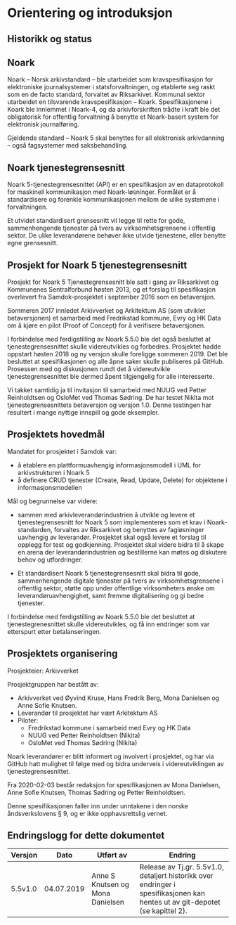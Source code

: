 # Orientering og introduksjon

## Historikk og status

## Noark

Noark – Norsk arkivstandard – ble utarbeidet som kravspesifikasjon for
elektroniske journalsystemer i statsforvaltningen, og etablerte seg
raskt som en de facto standard, forvaltet av Riksarkivet. Kommunal
sektor utarbeidet en tilsvarende kravspesifikasjon – Koark.
Spesifikasjonene i Koark ble innlemmet i Noark-4, og da arkivforskriften
trådte i kraft ble det obligatorisk for offentlig forvaltning å benytte
et Noark-basert system for elektronisk journalføring.

Gjeldende standard – Noark 5 skal benyttes for all elektronisk
arkivdanning – også fagsystemer med saksbehandling.

## Noark tjenestegrensesnitt

Noark 5-tjenestegrensesnittet (API) er en spesifikasjon av en dataprotokoll for 
maskinell kommunikasjon med Noark-løsninger. Formålet er å standardisere og 
forenkle kommunikasjonen mellom de ulike systemene i forvaltningen. 

Et utvidet standardisert grensesnitt vil legge til rette for gode,
sammenhengende tjenester på tvers av virksomhetsgrensene i offentlig sektor. 
De ulike leverandørene behøver ikke utvide tjenestene, eller benytte egne grensesnitt.

## Prosjekt for Noark 5 tjenestegrensesnitt 

Prosjekt for Noark 5 Tjenestegrensesnitt ble satt i gang av Riksarkivet 
og Kommunenes Sentralforbund høsten 2013, og et forslag til spesifikasjon 
overlevert fra Samdok-prosjektet i september 2016 som en betaversjon.

Sommeren 2017 innledet Arkivverket og Arkitektum AS (som utviklet betaversjonen) 
et samarbeid med Fredrikstad kommune, Evry og HK Data om å kjøre en pilot (Proof 
of Concept) for å verifisere betaversjonen. 

I forbindelse med ferdigstilling av Noark 5.5.0 ble det også besluttet at 
tjenestegrensesnittet skulle videreutvikles og forbedres. Prosjektet hadde oppstart 
høsten 2018 og ny versjon skulle foreligge sommeren 2019. Det ble besluttet at 
spesifikasjonen og alle åpne saker skulle publiseres på GitHub. Prosessen med og 
diskusjonen rundt det å videreutvikle tjenestegrensesnittet ble dermed åpent 
tilgjengelig for alle interesserte.

Vi takket samtidig ja til invitasjon til samarbeid med NUUG ved Petter Reinholdtsen 
og OsloMet ved Thomas Sødring. De har testet Nikita mot tjenestegrensesnittets betaversjon
og versjon 1.0. Denne testingen har resultert i mange nyttige innspill og gode eksempler.  

## Prosjektets hovedmål

Mandatet for prosjektet i Samdok var:

 - å etablere en plattformuavhengig informasjonsmodell i UML for
   arkivstrukturen i Noark 5
 - å definere CRUD tjenester (Create, Read, Update, Delete) for
   objektene i informasjonsmodellen

Mål og begrunnelse var videre:

  - sammen med arkivleverandørindustrien å utvikle og levere et
    tjenestegrensesnitt for Noark 5 som implementeres som et krav i
    Noark-standarden, forvaltes av Riksarkivet og benyttes av
    fagløsninger uavhengig av leverandør. Prosjektet skal også levere
    et forslag til opplegg for test og godkjenning. Prosjektet skal
    videre bidra til å skape en arena der leverandørindustrien og
    bestillerne kan møtes og diskutere behov og utfordringer.

  - Et standardisert Noark 5 tjenestegrensesnitt skal bidra til gode,
    sammenhengende digitale tjenester på tvers av virksomhetsgrensene i
    offentlig sektor, støtte opp under offentlige virksomheters ønske om
    leverandøruavhengighet, samt fremme digitalisering og gi bedre
    tjenester.
    
I forbindelse med ferdigstilling av Noark 5.5.0 ble det besluttet at 
tjenestegrenesnittet skulle videreutvikles, og få inn endringer som var 
etterspurt etter betalanseringen.

## Prosjektets organisering

Prosjekteier: Arkivverket

Prosjektgruppen har bestått av:

 - Arkivverket ved Øyvind Kruse, Hans Fredrik Berg, Mona Danielsen og 
 Anne Sofie Knutsen. 
 - Leverandør til prosjektet har vært Arkitektum AS
 - Piloter: 
   - Fredrikstad kommune i samarbeid med Evry og HK Data 
   - NUUG ved Petter Reinholdtsen (Nikita)
   - OsloMet ved Thomas Sødring (Nikita)
 
Noark leverandører er blitt informert og involvert i prosjektet, og har via 
GitHub hatt mulighet til følge med og bidra underveis i videreutviklingen 
av tjenestegrensesnittet. 

Fra 2020-02-03 består redaksjon for spesifikasjonen av Mona Danielsen,
Anne Sofie Knutsen, Thomas Sødring og Petter Reinholdtsen.
 
Denne spesifikasjonen faller inn under unntakene i den norske åndsverkslovens §
9, og er ikke opphavsrettslig vernet.

## Endringslogg for dette dokumentet

| Versjon  | Dato       | Utført av           | Endring                            |
| -------- | ---------- | ------------------- | ---------------------------------- |
| 5.5v1.0  | 04.07.2019  |Anne S Knutsen og Mona Danielsen| Release av Tj.gr. 5.5v1.0, detaljert historikk over endringer i spesifikasjonen kan hentes ut av git-depotet (se kapittel 2). |
